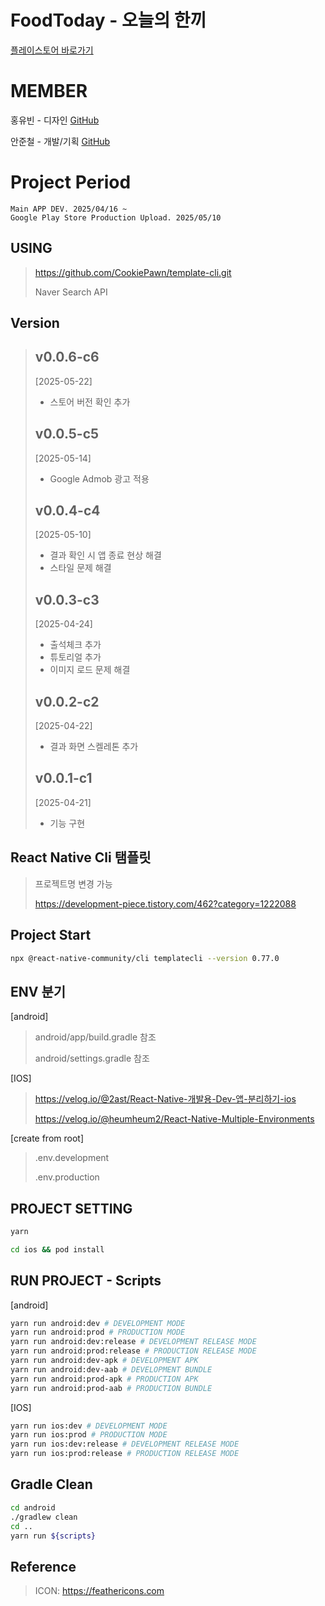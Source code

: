 # FoodToday - 오늘의 한끼

[플레이스토어 바로가기](https://play.google.com/store/apps/details?id=com.foodtoday&pcampaignid=web_share)

# MEMBER

홍유빈 - 디자인 
[GitHub](https://github.com/binihaus)
  
안준철 - 개발/기획
[GitHub](https://github.com/CookiePawn)


# Project Period

    Main APP DEV. 2025/04/16 ~
    Google Play Store Production Upload. 2025/05/10
    

## USING
> https://github.com/CookiePawn/template-cli.git
>
> Naver Search API


## Version
>## v0.0.6-c6
> [2025-05-22]
> - 스토어 버전 확인 추가
>
>## v0.0.5-c5
> [2025-05-14]
> - Google Admob 광고 적용
>
>## v0.0.4-c4
> [2025-05-10]
> - 결과 확인 시 앱 종료 현상 해결
> - 스타일 문제 해결
>
>## v0.0.3-c3
> [2025-04-24]
> - 출석체크 추가
> - 튜토리얼 추가
> - 이미지 로드 문제 해결
>
>## v0.0.2-c2
> [2025-04-22]
> - 결과 화면 스켈레톤 추가
>
>
>## v0.0.1-c1
> [2025-04-21]
> - 기능 구현



## React Native Cli 탬플릿
> 프로젝트명 변경 가능
>
> https://development-piece.tistory.com/462?category=1222088


## Project Start
```bash
npx @react-native-community/cli templatecli --version 0.77.0
```


## ENV 분기

[android]
> android/app/build.gradle 참조
> 
> android/settings.gradle 참조

[IOS]
> https://velog.io/@2ast/React-Native-개발용-Dev-앱-분리하기-ios
> 
> https://velog.io/@heumheum2/React-Native-Multiple-Environments

[create from root]
> .env.development
> 
> .env.production


## PROJECT SETTING
```bash
yarn
```
```bash
cd ios && pod install
```


## RUN PROJECT - Scripts
[android]
```bash
yarn run android:dev # DEVELOPMENT MODE
yarn run android:prod # PRODUCTION MODE
yarn run android:dev:release # DEVELOPMENT RELEASE MODE
yarn run android:prod:release # PRODUCTION RELEASE MODE
yarn run android:dev-apk # DEVELOPMENT APK
yarn run android:dev-aab # DEVELOPMENT BUNDLE
yarn run android:prod-apk # PRODUCTION APK
yarn run android:prod-aab # PRODUCTION BUNDLE
```

[IOS]
```bash
yarn run ios:dev # DEVELOPMENT MODE
yarn run ios:prod # PRODUCTION MODE
yarn run ios:dev:release # DEVELOPMENT RELEASE MODE
yarn run ios:prod:release # PRODUCTION RELEASE MODE
```


## Gradle Clean

```bash
cd android                                                                     
./gradlew clean
cd ..
yarn run ${scripts}
```


## Reference
>
> ICON: https://feathericons.com
>
